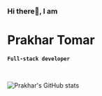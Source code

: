 ### Hi there👋,  I am
# Prakhar Tomar
**`Full-stack developer`**

<br/>

 ![Prakhar's GitHub stats](https://github-readme-stats.vercel.app/api?username=prakhart4&show_icons=true&theme=tokyonight)
